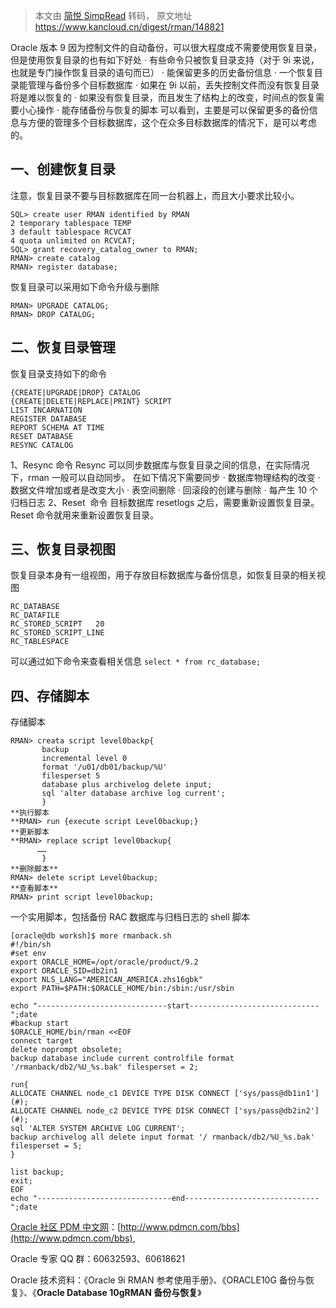 > 本文由 [简悦 SimpRead](http://ksria.com/simpread/) 转码， 原文地址 https://www.kancloud.cn/digest/rman/148821

Oracle 版本 9 因为控制文件的自动备份，可以很大程度成不需要使用恢复目录，但是使用恢复目录的也有如下好处
· 有些命令只被恢复目录支持（对于 9i 来说，也就是专门操作恢复目录的语句而已）
· 能保留更多的历史备份信息
· 一个恢复目录能管理与备份多个目标数据库
· 如果在 9i 以前，丢失控制文件而没有恢复目录将是难以恢复的
· 如果没有恢复目录，而且发生了结构上的改变，时间点的恢复需要小心操作
· 能存储备份与恢复的脚本
可以看到，主要是可以保留更多的备份信息与方便的管理多个目标数据库，这个在众多目标数据库的情况下，是可以考虑的。

## <a id="_9"></a>一、创建恢复目录

注意，恢复目录不要与目标数据库在同一台机器上，而且大小要求比较小。

```
SQL> create user RMAN identified by RMAN   
2 temporary tablespace TEMP   
3 default tablespace RCVCAT   
4 quota unlimited on RCVCAT;   
SQL> grant recovery_catalog_owner to RMAN;   
RMAN> create catalog   
RMAN> register database;   

```

恢复目录可以采用如下命令升级与删除

```
RMAN> UPGRADE CATALOG;   
RMAN> DROP CATALOG;   

```

## <a id="_25"></a>二、恢复目录管理

恢复目录支持如下的命令

```
{CREATE|UPGRADE|DROP} CATALOG   
{CREATE|DELETE|REPLACE|PRINT} SCRIPT   
LIST INCARNATION   
REGISTER DATABASE   
REPORT SCHEMA AT TIME   
RESET DATABASE   
RESYNC CATALOG   

```

1、Resync 命令
Resync 可以同步数据库与恢复目录之间的信息，在实际情况下，rman 一般可以自动同步。
在如下情况下需要同步
· 数据库物理结构的改变
· 数据文件增加或者是改变大小
· 表空间删除
· 回滚段的创建与删除
· 每产生 10 个归档日志
2、Reset  命令
目标数据库 resetlogs 之后，需要重新设置恢复目录。Reset 命令就用来重新设置恢复目录。

## <a id="_46"></a>三、恢复目录视图

恢复目录本身有一组视图，用于存放目标数据库与备份信息，如恢复目录的相关视图

```
RC_DATABASE   
RC_DATAFILE   
RC_STORED_SCRIPT   20  
RC_STORED_SCRIPT_LINE   
RC_TABLESPACE   

```

可以通过如下命令来查看相关信息
`select * from rc_database;`

## <a id="_57"></a>四、存储脚本

存储脚本

```
RMAN> creata script level0backp{   
       backup   
       incremental level 0   
       format '/u01/db01/backup/%U'   
       filesperset 5   
       database plus archivelog delete input;   
       sql 'alter database archive log current';   
       }   
**执行脚本   
**RMAN> run {execute script Level0backup;}   
**更新脚本   
**RMAN> replace script level0backup{   
      ……   
       }   
**删除脚本**  
RMAN> delete script Level0backup;   
**查看脚本**  
RMAN> print script level0backup;   

```

一个实用脚本，包括备份 RAC 数据库与归档日志的 shell 脚本

```
[oracle@db worksh]$ more rmanback.sh    
#!/bin/sh   
#set env   
export ORACLE_HOME=/opt/oracle/product/9.2   
export ORACLE_SID=db2in1   
export NLS_LANG="AMERICAN_AMERICA.zhs16gbk"   
export PATH=$PATH:$ORACLE_HOME/bin:/sbin:/usr/sbin   

echo "-----------------------------start-----------------------------";date   
#backup start   
$ORACLE_HOME/bin/rman <<EOF   
connect target   
delete noprompt obsolete;   
backup database include current controlfile format '/rmanback/db2/%U_%s.bak' filesperset = 2;  

run{   
ALLOCATE CHANNEL node_c1 DEVICE TYPE DISK CONNECT ['sys/pass@db1in1'](#);  
ALLOCATE CHANNEL node_c2 DEVICE TYPE DISK CONNECT ['sys/pass@db2in2'](#);  
sql 'ALTER SYSTEM ARCHIVE LOG CURRENT';   
backup archivelog all delete input format '/ rmanback/db2/%U_%s.bak' filesperset = 5;  
}   

list backup;   
exit;   
EOF   
echo "------------------------------end------------------------------";date

```

[Oracle 社区 PDM 中文网](http://www.pdmcn.com/bbs)：[http://www.pdmcn.com/bbs](http://www.pdmcn.com/bbs),

Oracle 专家 QQ 群：60632593、60618621

Oracle 技术资料：《Oracle 9i RMAN 参考使用手册》、《ORACLE10G 备份与恢复》、《**Oracle Database 10gRMAN 备份与恢复**》